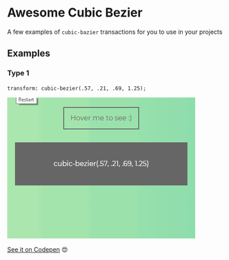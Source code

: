 # Awesome Cubic Bezier

A few examples of `cubic-bazier` transactions for you to use in your projects

## Examples

### Type 1
```
transform: cubic-bezier(.57, .21, .69, 1.25);
```
![type-1](https://raw.githubusercontent.com/gabrielferreiraa/awesome-cubic-bezier/master/examples/type-1.gif)

[See it on Codepen](https://codepen.io/gabrielferreira/full/RBbmRy/) :heart_eyes:
